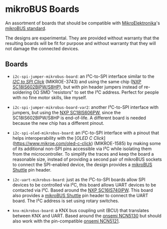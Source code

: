 # mikroBUS Boards

An assortment of boards that should be compatible with [MikroElektronika](https://www.mikroe.com/)'s [mikroBUS standard](https://download.mikroe.com/documents/standards/mikrobus/mikrobus-standard-specification-v200.pdf).

The designs are experimental. They are provided without warranty that the resulting boards will be fit for purpose and without warranty that they will not damage the connected devices.

## Boards

* `i2c-spi-jumper-mikrobus-board`: an I²C-to-SPI interface similar to the [_I2C to SPI Click_](https://www.mikroe.com/i2c-to-spi-click) (MIKROE-3743) and using the same chip ([NXP SC18IS602BIPW/S8HP](https://www.nxp.com/part/SC18IS602BIPW)), but with pin header jumpers instead of re-soldering 0Ω SMD "resistors" to set the I²C address. Perfect for people with no fine motor skills, like myself.

* `i2c-spi-jumper-mikrobus-board-var2`: another I²C-to-SPI interface with jumpers, but using the [NXP SC18IS606PW](https://www.nxp.com/part/SC18IS606PW), since the SC18IS602BIPW/S8HP is end-of-life. A different board is needed because the new chip has a different pinout.

* `i2c-spi-oled-mikrobus-board`: an I²C-to-SPI interface with a pinout that helps interoperability with the [_OLED C Click_] (https://www.mikroe.com/oled-c-click) (MIKROE-1585) by making some of its additional non-SPI pins accessible via I²C while isolating them from the microcontroller. To simplify the traces and keep the board a reasonable size, instead of providing a second pair of mikroBUS sockets to connect the SPI-enabled device, the design provides a [mikroBUS Shuttle](https://www.mikroe.com/mikrobus-shuttle) pin header.

* `i2c-uart-mikrobus-board`: just as the I²C-to-SPI boards allow SPI devices to be controlled via I²C, this board allows UART devices to be contacted via I²C. Based around the [NXP SC16IS740IPW](https://www.nxp.com/part/SC16IS740IPW). This board also provides a [mikroBUS Shuttle](https://www.mikroe.com/mikrobus-shuttle) pin header to connect the UART board. The I²C address is set using rotary switches.

* `knx-mikrobus-board`: a KNX bus coupling unit (BCU) that translates between KNX and UART. Based around the [onsemi NCN5130](https://www.onsemi.com/products/interfaces/wired-transceivers-modems/ncn5130) but should also work with the pin-compatible [onsemi NCN5121](https://www.onsemi.com/products/interfaces/wired-transceivers-modems/ncn5121).
